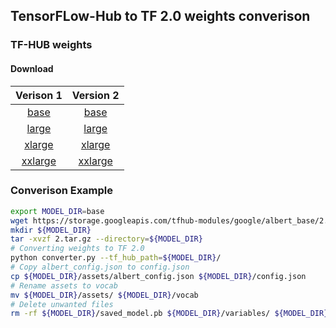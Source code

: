 ## TensorFLow-Hub to TF 2.0 weights converison


### TF-HUB weights

#### Download
|                                   Verison 1                                   |                                   Version 2                                   |
|:-----------------------------------------------------------------------------:|:-----------------------------------------------------------------------------:|
|   [base](https://storage.googleapis.com/tfhub-modules/google/albert_base/1.tar.gz)  |   [base](https://storage.googleapis.com/tfhub-modules/google/albert_base/2.tar.gz)  |
|  [large](https://storage.googleapis.com/tfhub-modules/google/albert_large/1.tar.gz)  |  [large](https://storage.googleapis.com/tfhub-modules/google/albert_large/2.tar.gz)  |
|  [xlarge](https://storage.googleapis.com/tfhub-modules/google/albert_xlarge/1.tar.gz) |  [xlarge](https://storage.googleapis.com/tfhub-modules/google/albert_xlarge/2.tar.gz) |
| [xxlarge](https://storage.googleapis.com/tfhub-modules/google/albert_xxlarge/1.tar.gz) | [xxlarge](https://storage.googleapis.com/tfhub-modules/google/albert_xxlarge/2.tar.gz) |


### Converison Example

```bash
export MODEL_DIR=base
wget https://storage.googleapis.com/tfhub-modules/google/albert_base/2.tar.gz
mkdir ${MODEL_DIR}
tar -xvzf 2.tar.gz --directory=${MODEL_DIR}
# Converting weights to TF 2.0
python converter.py --tf_hub_path=${MODEL_DIR}/
# Copy albert_config.json to config.json
cp ${MODEL_DIR}/assets/albert_config.json ${MODEL_DIR}/config.json
# Rename assets to vocab
mv ${MODEL_DIR}/assets/ ${MODEL_DIR}/vocab
# Delete unwanted files
rm -rf ${MODEL_DIR}/saved_model.pb ${MODEL_DIR}/variables/ ${MODEL_DIR}/saved_model.pb ${MODEL_DIR}/tfhub_module.pb
```